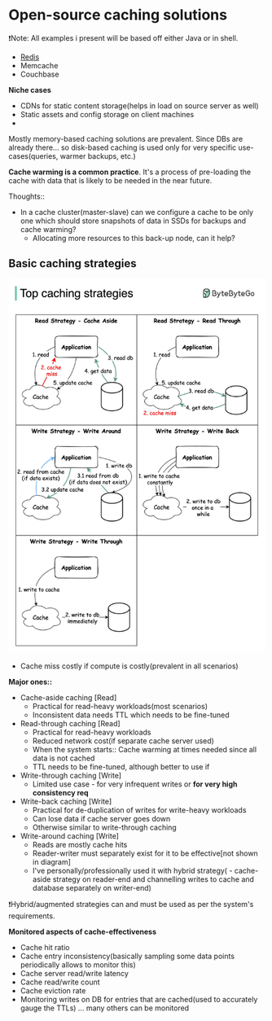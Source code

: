 # Open-source caching solutions

❗Note: All examples i present will be based off either Java or in shell.

- [Redis](./redis.md)
- Memcache
- Couchbase

**Niche cases**
- CDNs for static content storage(helps in load on source server as well)
- Static assets and config storage on client machines
- 

Mostly memory-based caching solutions are prevalent. Since DBs are already there... so disk-based caching is used only for very specific use-cases(queries, warmer backups, etc.)

**Cache warming is a common practice**. It's a process of pre-loading the cache with data that is likely to be needed in the near future.

Thoughts::

- In a cache cluster(master-slave) can we configure a cache to be only one which should store snapshots of data in SSDs for backups and cache warming?
  - Allocating more resources to this back-up node, can it help?

## Basic caching strategies

![Caching strategies](./caching_strategies.jpeg)

- Cache miss costly if compute is costly(prevalent in all scenarios)

**Major ones::**
- Cache-aside caching [Read]
  - Practical for read-heavy workloads(most scenarios)
  - Inconsistent data needs TTL which needs to be fine-tuned
- Read-through caching [Read]
  - Practical for read-heavy workloads
  - Reduced network cost(if separate cache server used)
  - When the system starts:: Cache warming at times needed since all data is not cached 
  - TTL needs to be fine-tuned, although better to use if 
- Write-through caching [Write]
  - Limited use case - for very infrequent writes or **for very high consistency req**
- Write-back caching [Write]
  - Practical for de-duplication of writes for write-heavy workloads
  - Can lose data if cache server goes down
  - Otherwise similar to write-through caching
- Write-around caching [Write]
  - Reads are mostly cache hits
  - Reader-writer must separately exist for it to be effective[not shown in diagram]
  - I've personally/professionally used it with hybrid strategy( - cache-aside strategy on reader-end and channelling writes to cache and database separately on writer-end)

❗Hybrid/augmented strategies can and must be used as per the system's requirements.

**Monitored aspects of cache-effectiveness**

- Cache hit ratio
- Cache entry inconsistency(basically sampling some data points periodically allows to monitor this)
- Cache server read/write latency
- Cache read/write count
- Cache eviction rate
- Monitoring writes on DB for entries that are cached(used to accurately gauge the TTLs)
... many others can be monitored
